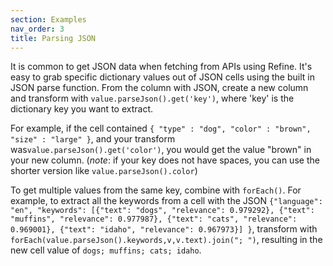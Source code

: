 ```yaml
---
section: Examples 
nav_order: 3
title: Parsing JSON
---
```


It is common to get JSON data when fetching from APIs using Refine. 
It's easy to grab specific dictionary values out of JSON cells using the built in JSON parse function. 
From the column with JSON, create a new column and transform with `value.parseJson().get('key')`, where 'key' is the dictionary key you want to extract. 

For example, if the cell contained
`{ "type" : "dog", "color" : "brown", "size" : "large" }`, 
and your transform was`value.parseJson().get('color')`, 
you would get the value "brown" in your new column. (*note*: if your key does not have spaces, you can use the shorter version like `value.parseJson().color`)

To get multiple values from the same key, combine with `forEach()`.
For example, to extract all the keywords from a cell with the JSON
`{"language": "en", "keywords": [{"text": "dogs", "relevance": 0.979292}, {"text": "muffins", "relevance": 0.977987}, {"text": "cats", "relevance": 0.969001}, {"text": "idaho", "relevance": 0.967973}] }`,
transform with `forEach(value.parseJson().keywords,v,v.text).join("; ")`, resulting in the new cell value of `dogs; muffins; cats; idaho`.

